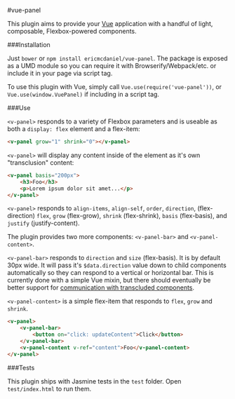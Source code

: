 #vue-panel

This plugin aims to provide your [Vue](http://vuejs.org/) application with a handful of light, composable, Flexbox-powered components.

###Installation

Just `bower` or `npm install ericmcdaniel/vue-panel`. The package is exposed as a UMD module so you can require it with Browserify/Webpack/etc. or include it in your page via script tag.

To use this plugin with Vue, simply call `Vue.use(require('vue-panel'))`, or `Vue.use(window.VuePanel)` if including in a script tag.

###Use

`<v-panel>` responds to a variety of Flexbox parameters and is useable as both a `display: flex` element and a flex-item:

```html
<v-panel grow="1" shrink="0"></v-panel>
```

`<v-panel>` will display any content inside of the element as it's own "transclusion" content:

```html
<v-panel basis="200px">
    <h3>Foo</h3>
    <p>Lorem ipsum dolor sit amet...</p>
</v-panel>
```

`<v-panel>` responds to `align-items`, `align-self`, `order`, `direction`, (flex-direction) `flex`, `grow` (flex-grow), `shrink` (flex-shrink), `basis` (flex-basis), and `justify` (justify-content).

The plugin provides two more components: `<v-panel-bar>` and `<v-panel-content>`.

`<v-panel-bar>` responds to `direction` and `size` (flex-basis). It is by default 30px wide. It will pass it's `$data.direction` value down to child components automatically so they can respond to a vertical or horizontal bar. This is currently done with a simple Vue mixin, but there should eventually be better support for [communication with transcluded components](https://github.com/yyx990803/vue/issues/923).

`<v-panel-content>` is a simple flex-item that responds to `flex`, `grow` and `shrink`.

```html
<v-panel>
    <v-panel-bar>
        <button on="click: updateContent">Click</button>
    </v-panel-bar>
    <v-panel-content v-ref="content">Foo</v-panel-content>
</v-panel>
```

###Tests

This plugin ships with Jasmine tests in the `test` folder. Open `test/index.html` to run them.